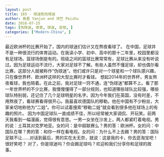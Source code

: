 ```yaml
---
layout: post
title: 165 - 球迷和伪球迷
author: 艳君 Yanjun and 沛竺 Peizhu
date: 2016-07-25
tags: [伪球迷, 体育, 球迷, 足球, ]
categories: ["Modern-China", ]
---
```



最近欧洲杯的比赛开始了，国内的球迷们估计又在熬夜看球了。
在中国，足球并不是一种很流行的体育运动。在我读小学、初中、高中的那十二年里，校园里都没有足球场。篮球场倒是有的。班级之间的篮球比赛常常有，足球比赛从来没有听说过。因为足球运动不流行，大家对足球不了解。有些人虽然不懂足球，却也偶尔看比赛，这部分人就被称作“伪球迷”。他们或许只是对一个球星和一个球队感兴趣，只在像世界杯、欧洲杯这样的大型比赛时才看球。
想起2014年的世界杯，男友熬夜看球，我也陪着。在此之前，我对足球一窍不通，连“伪球迷”都算不上。看了那一年世界杯的不少比赛，我慢慢懂得了一部分规则，也知道哪些球队比较强，哪些球队特别弱，还记住了几个足球明星的名字。因为今年我们在英国，没有时差，不用熬夜了，看球赛看得很开心。我最喜欢德国队的穆勒。他在中国有不少粉丝，大家亲切地称他为“二娃”。你可以试着搜索“穆勒二娃”就会看到很多他在球场上的有趣的照片。
因为中国足球队一直成绩不佳，所以经常被大家调侃、开玩笑。前两天我看到一幅漫画，觉得很有意思。一男一女坐在沙发上，两人都紧盯着电视。男的说：土耳其对克罗地亚。女的问：是中超联赛么？男的答：欧洲杯。女的问：中国队在哪？男的答：和你一样在看电视。女的问：为什么不上去踢？男的答：国际足联不让……对话到最后，男的实在太无奈，就说：这是我的卡，你去逛淘宝吧！
很好笑吧？
对了，你是球迷吗？你会踢足球吗？欢迎和我们分享你和足球的故事。
